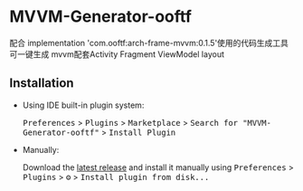 # MVVM-Generator-ooftf

  配合 implementation 'com.ooftf:arch-frame-mvvm:0.1.5'使用的代码生成工具  
  可一键生成 mvvm配套Activity Fragment ViewModel layout 


## Installation

- Using IDE built-in plugin system:
  
  <kbd>Preferences</kbd> > <kbd>Plugins</kbd> > <kbd>Marketplace</kbd> > <kbd>Search for "MVVM-Generator-ooftf"</kbd> >
  <kbd>Install Plugin</kbd>
  
- Manually:

  Download the [latest release](https://github.com/ooftf/Android-MVVM-Generator/releases/latest) and install it manually using
  <kbd>Preferences</kbd> > <kbd>Plugins</kbd> > <kbd>⚙️</kbd> > <kbd>Install plugin from disk...</kbd>

